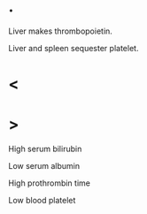 # .

Liver makes thrombopoietin.

Liver and spleen sequester platelet.

# <

# >

High serum bilirubin

Low serum albumin

High prothrombin time

Low blood platelet
